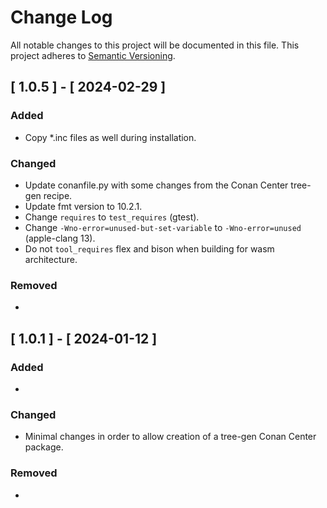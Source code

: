 # Change Log

All notable changes to this project will be documented in this file.
This project adheres to [Semantic Versioning](http://semver.org/).

## [ 1.0.5 ] - [ 2024-02-29 ]

### Added
- Copy *.inc files as well during installation.

### Changed
- Update conanfile.py with some changes from the Conan Center tree-gen recipe.
- Update fmt version to 10.2.1.
- Change `requires` to `test_requires` (gtest).
- Change `-Wno-error=unused-but-set-variable` to `-Wno-error=unused` (apple-clang 13).
- Do not `tool_requires` flex and bison when building for wasm architecture.

### Removed
-

## [ 1.0.1 ] - [ 2024-01-12 ]

### Added
- 

### Changed
- Minimal changes in order to allow creation of a tree-gen Conan Center package.

### Removed
-
